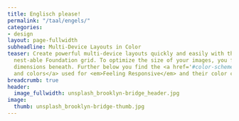```yaml
---
title: Englisch please!
permalink: "/taal/engels/"
categories:
- design
layout: page-fullwidth
subheadline: Multi-Device Layouts in Color
teaser: Create powerful multi-device layouts quickly and easily with the 12-column,
  nest-able Foundation grid. To optimize the size of your images, you find the correct
  dimensions beneath. Further below you find the <a href='#color-scheme-and-colors-codes'>colorscheme
  and colors</a> used for <em>Feeling Responsive</em> and their color codes.
breadcrumb: true
header:
  image_fullwidth: unsplash_brooklyn-bridge_header.jpg
image:
  thumb: unsplash_brooklyn-bridge-thumb.jpg
---
```


